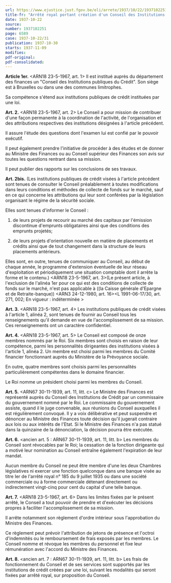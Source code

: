 ```yaml
---
url: https://www.ejustice.just.fgov.be/eli/arrete/1937/10/22/1937102251/justel
title-fr: "Arrêté royal portant création d'un Conseil des Institutions de Crédit."
date: 1937-10-22
source:
number: 1937102251
page: 6589
case: 1937-10-22/31
publication: 1937-10-30
starts: 1937-11-09
modifies:
pdf-original:
pdf-consolidated:
---
```


**Article 1er.** <ARN18 23-5-1967, art. 1> Il est institué auprès du département des finances un "Conseil des Institutions publiques du Crédit". Son siège est à Bruxelles ou dans une des communes limitrophes.

Sa compétence s'étend aux institutions publiques de crédit instituées par une loi.

**Art. 2.** <ARN18 23-5-1967, art. 2> Le Conseil a pour mission de contribuer d'une façon permanente à la coordination de l'activité, de l'organisation et des attributions respectives des institutions désignées à l'article précédent.

Il assure l'étude des questions dont l'examen lui est confié par le pouvoir exécutif.

Il peut également prendre l'initiative de procéder à des études et de donner au Ministre des Finances ou au Conseil supérieur des Finances son avis sur toutes les questions rentrant dans sa mission.

Il peut publier des rapports sur les conclusions de ses travaux.

**Art. 2bis.** (Les institutions publiques de crédit visées à l'article précédent sont tenues de consulter le Conseil préalablement à toutes modifications dans leurs conditions et méthodes de collecte de fonds sur le marché, sauf en ce qui concerne les attributions qui leur sont conférées par la législation organisant le régime de la sécurité sociale.

Elles sont tenues d'informer le Conseil :

1. de leurs projets de recourir au marché des capitaux par l'émission discontinue d'emprunts obligataires ainsi que des conditions des emprunts projetés;

2. de leurs projets d'orientation nouvelle en matière de placements et crédits ainsi que de tout changement dans la structure de leurs placements antérieurs.

Elles sont, en outre, tenues de communiquer au Conseil, au début de chaque année, le programme d'extension éventuelle de leur réseau d'exploitation et périodiquement une situation comptable dont il arrête la forme et le contenu.) <ARN18 23-5-1967, art. 3>(Le présent article, à l'exclusion de l'alinéa 1er pour ce qui est des conditions de collecte de fonds sur le marché, n'est pas applicable à ((la Caisse générale d'Epargne et de Retraite-banque)) <ARN3 24-12-1980, art. 16><L 1991-06-17/30, art. 271, 002;  En vigueur :   indéterminée >

**Art. 3.** <ARN18 23-5-1967, art. 4> Les institutions publiques de crédit visées à l'article 1, alinéa 2, sont tenues de fournir au Conseil tous les renseignements qu'il demande en vue de l'accomplissement de sa mission. Ces renseignements ont un caractère confidentiel.

**Art. 4.** <ARN18 23-5-1967, art. 5> Le Conseil est composé de onze membres nommés par le Roi. Six membres sont choisis en raison de leur compétence, parmi les personnalités dirigeantes des institutions visées à l'article 1, alinéa 2. Un membre est choisi parmi les membres du Comité financier fonctionnant auprès du Ministère de la Prévoyance sociale.

En outre, quatre membres sont choisis parmi les personnalités particulièrement compétentes dans le domaine financier.

Le Roi nomme un président choisi parmi les membres du Conseil.

**Art. 5.** <ARN67 30-11-1939, art. 11, litt. c> Le Ministre des Finances est représenté auprès du Conseil des Institutions de Crédit par un commissaire du gouvernement nommé par le Roi. Le commissaire du gouvernement assiste, quand il le juge convenable, aux réunions du Conseil auxquelles il est régulièrement convoqué. Il y a voix délibérative et peut suspendre et dénoncer au Ministre des Finances toute décision qu'il jugerait contraire aux lois ou aux intérêts de l'Etat. Si le Ministre des Finances n'a pas statué dans la quinzaine de la dénonciation, la décision pourra être exécutée.

**Art. 6.** <ancien art. 5 : ARN67 30-11-1939, art. 11, litt. b> Les membres du Conseil sont révocables par le Roi; la cessation de la fonction dirigeante qui a motivé leur nomination au Conseil entraîne également l'expiration de leur mandat.

Aucun membre du Conseil ne peut être membre d'une les deux Chambres législatives ni exercer une fonction quelconque dans une banque visée au titre Ier de l'arrêté royal n° 185 du 9 juillet 1935 ou dans une société commerciale ou à forme commerciale détenant directement ou indirectement vingt-cinq pour cent du capital d'une telle banque.

**Art. 7.** <ARN18 23-5-1967, art. 6> Dans les limites fixées par le présent arrêté, le Conseil a tout pouvoir de prendre et d'exécuter les décisions propres à faciliter l'accomplissement de sa mission.

Il arrête notamment son règlement d'ordre intérieur sous l'approbation du Ministre des Finances.

Ce règlement peut prévoir l'attribution de jetons de présence et l'octroi d'indemnités ou le remboursement de frais exposés par les membres. Le Conseil nomme et révoque les membres du personnel et fixe leur rémunération avec l'accord du Ministre des Finances.

**Art. 8.** <ancien art. 7 : ARN67 30-11-1939, art. 11, litt. b> Les frais de fonctionnement du Conseil et de ses services sont supportés par les institutions de crédit créées par une loi, suivant les modalités qui seront fixées par arrêté royal, sur proposition du Conseil.
